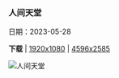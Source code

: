 ### 人间天堂

日期：2023-05-28

**下载**  |  [1920x1080](https://cn.bing.com/th?id=OHR.Antilles_ZH-CN8267285876_1920x1080.jpg)  |  [4596x2585](https://cn.bing.com/th?id=OHR.Antilles_ZH-CN8267285876_UHD.jpg)

![人间天堂](https://cn.bing.com/th?id=OHR.Antilles_ZH-CN8267285876_1920x1080.jpg "萨克马兰大湾，瓜德罗普岛国家公园，小安的列斯群岛 (© Hemis/Alamy)")

